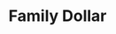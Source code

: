 ---
title: "Family Dollar"
url: /las-cruces/family-dollar-south-main-street/
shop: variety store
---